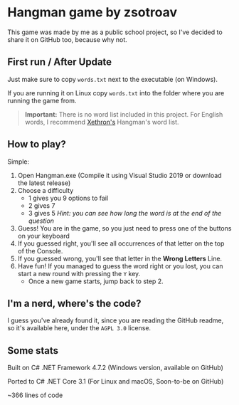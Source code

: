 # Hangman game by zsotroav

This game was made by me as a public school project, so I've decided to share it on GitHub too, because why not.

## First run / After Update
Just make sure to copy `words.txt` next to the executable (on Windows).

If you are running it on Linux copy `words.txt` into the folder where you are running the game from.

> **Important:** There is no word list included in this project. For English words, I recommend [Xethron's](https://github.com/Xethron/Hangman/blob/master/words.txt) Hangman's word list.

## How to play?

Simple:
1. Open Hangman.exe (Compile it using Visual Studio 2019 or download the latest release)
2. Choose a difficulty
    - 1 gives you 9 options to fail
    - 2 gives 7
    - 3 gives 5
    _Hint: you can see how long the word is at the end of the question_
3. Guess! You are in the game, so you just need to press one of the buttons on your keyboard
4. If you guessed right, you'll see all occurrences of that letter on the top of the Console.
5. If you guessed wrong, you'll see that letter in the **Wrong Letters** Line.
6. Have fun! If you managed to guess the word right or you lost, you can start a new round with pressing the `Y` key.
    - Once a new game starts, jump back to step 2.

## I'm a nerd, where's the code?

I guess you've already found it, since you are reading the GitHub readme, so it's available here, under the `AGPL 3.0` license. 

## Some stats
Built on C# .NET Framework 4.7.2 (Windows version, available on GitHub)

Ported to C# .NET Core 3.1 (For Linux and macOS, Soon-to-be on GitHub)

~366 lines of code
